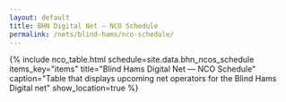 ```yaml
---
layout: default
title: BHN Digital Net — NCO Schedule
permalink: /nets/blind-hams/nco-schedule/
---
```


{% include nco_table.html schedule=site.data.bhn_ncos_schedule items_key="items" title="Blind Hams Digital Net — NCO Schedule" caption="Table that displays upcoming net operators for the Blind Hams Digital net" show_location=true %}
